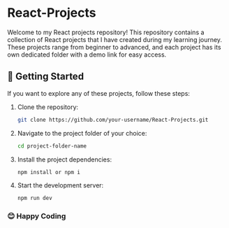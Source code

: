
# React-Projects

Welcome to my React projects repository! This repository contains a collection of React projects that I have created during my learning journey. These projects range from beginner to advanced, and each project has its own dedicated folder with a demo link for easy access.

## 🚀 Getting Started

If you want to explore any of these projects, follow these steps:

1. Clone the repository:

   ```bash
   git clone https://github.com/your-username/React-Projects.git
   ```
   
2. Navigate to the project folder of your choice:

	```bash
	cd project-folder-name
	```

3. Install the project dependencies:

	```bash
	npm install or npm i
	```

4. Start the development server:

	```bash
	npm run dev 
	```
### 😊 Happy Coding
